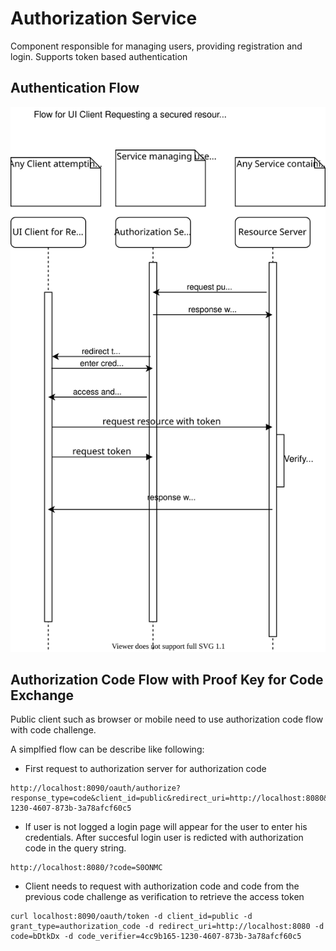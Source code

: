 # Authorization Service
Component responsible for managing users, providing registration and login. Supports token based authentication

## Authentication Flow

![Alt](images/AuthorizationServiceFlow.svg)


## Authorization Code Flow with Proof Key for Code Exchange

Public client such as browser or mobile need to use authorization code flow with code challenge.

A simplfied flow can be describe like following:

 - First request to authorization server for authorization code

```
http://localhost:8090/oauth/authorize?response_type=code&client_id=public&redirect_uri=http://localhost:8080&scope=read&code_challenge=4cc9b165-1230-4607-873b-3a78afcf60c5
```

- If user is not logged a login page will appear for the user to enter his credentials. After succesful login user is redicted with authorization code in the query string.

```
http://localhost:8080/?code=S0ONMC
```

- Client needs to request with authorization code and code from the previous code challenge as verification to retrieve the access token
```
curl localhost:8090/oauth/token -d client_id=public -d grant_type=authorization_code -d redirect_uri=http://localhost:8080 -d code=bDtkDx -d code_verifier=4cc9b165-1230-4607-873b-3a78afcf60c5
```
